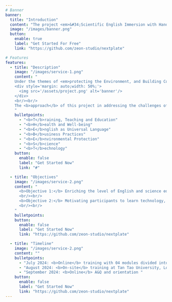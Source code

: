 ```yaml
---
# Banner
banner:
  title: "Introduction"
  content: "The project <em>&#34;Scientific English Immersion with Hands-on Experimentation on Microbial Plastic Degradation in Vietnam&#34;</em> &nbsp;by Prof. Dr. Meden Isaac-Lam and Dr. Nhon Dang, alumni from the Fulbright U.S. Scholar Program and Fulbright Study of the U.S. respectively, and their collaborators, won the 2024 Citizen Diplomacy Action Fund (CDAF) competition funded by the U.S. Department of State (<a target='_blank' href='https://alumni.state.gov/welcome-us-exchange-alumni/citizen-diplomacy-action-fund-cdaf/2024-winners'><b>https://alumni.state.gov/welcome-us-exchange-alumni/citizen-diplomacy-action-fund-cdaf/2024-winners</b></a>)."
  image: "/images/banner.png"
  button:
    enable: true
    label: "Get Started For Free"
    link: "https://github.com/zeon-studio/nextplate"

# Features
features:
  - title: "Description"
    image: "/images/service-1.png"
    content: "
    Under the themes of <em>protecting the Environment, and Building Community Through Language and Technology</em>, the project aims to inform the next generation in Vietnam on ways to protect their environment. Our approach is to provide training and education about the environment for the health and well-being of the community. Instruction will be accomplished in English being the universal language as the tool in learning. Having green, clean and sustainable environment creates responsible business practices that can boost the economy. Knowledge and application of good science and state-of-the-art technology will position the country for global competition.<br/><br/>
    <div style='margin: auto;width: 50%;'>
      <img src='/assets/project.png' alt='banner'/>
    </div>
    <br/><br/>
    The <b>approach</b> of this project in addressing the challenges of pollution in Vietnam can be summarized in several interconnecting categories to provide <b><u>TheBEST</u></b> for the future generation in Vietnam. 
    "
    bulletpoints:
      - "<b>T</b>raining, Teaching and Education"
      - "<b>H</b>ealth and Well-being"
      - "<b>E</b>nglish as Universal Language"
      - "<b>B</b>usiness Practices"
      - "<b>E</b>nvironmental Protection"
      - "<b>S</b>cience"
      - "<b>T</b>echnology"
    button:
      enable: false
      label: "Get Started Now"
      link: "#"

  - title: "Objectives"
    image: "/images/service-2.png"
    content: "
      <b>Objective 1:</b> Enriching the level of English and science education in universities through reading several peer-reviewed scientific publications specifically about plastic pollution, and writing manuscript review. This will open opportunity for non-science (other majors aside from science) participants to learn science and technology, and for science participants to uplift their English level into an international competence.
      <br/><br/>
      <b>Objective 2:</b> Motivating participants to learn technology, science, and business in protecting the environment by providing access to computer simulation, in-person hands-on experimentation on microbial plastic degradation, and business workshop. This will raise awareness on the impact of plastic pollution on the ecosystem, the economy, and human health.
      <br/><br/>
    "
    bulletpoints:
    button:
      enable: false
      label: "Get Started Now"
      link: "https://github.com/zeon-studio/nextplate"

  - title: "Timeline"
    image: "/images/service-2.png"
    content: ""
    bulletpoints:
      - "July 2024: <b>Online</b> training with 04 modules divided into each weekend"
      - "August 2024: <b>On-site</b> training at Tan Tao University, Long An"
      - "September 2024: <b>Online</b> A&Q and orientation "
    button:
      enable: false
      label: "Get Started Now"
      link: "https://github.com/zeon-studio/nextplate"
---
```

